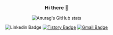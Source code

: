 
<div align="center">

### Hi there 👋

![Anurag's GitHub stats](https://github-readme-stats.vercel.app/api?username=junyeongjang)


![Linkedin Badge](https://img.shields.io/badge/-LinkedIn-blue?style=flat-square&logo=Linkedin&logoColor=white&link=https:/https://www.linkedin.com/in/junyeong-jang96/)
[![Tistory Badge](https://img.shields.io/badge/Tech%20Blog-555263?style=flat&logoColor=white)](https://skd03052.tistory.com/)
[![Gmail Badge](https://img.shields.io/badge/Gmail-d14836?style=flat-square&logo=Gmail&logoColor=white&link=mailto:snugyun01@gmail.com)](mailto:junyeong.dev@gmail.com)
</div>






<!--
**junyeongjang/junyeongjang** is a ✨ _special_ ✨ repository because its `README.md` (this file) appears on your GitHub profile.

Here are some ideas to get you started:

- 🔭 I’m currently working on ...
- 🌱 I’m currently learning ...
- 👯 I’m looking to collaborate on ...
- 🤔 I’m looking for help with ...
- 💬 Ask me about ...
- 📫 How to reach me: ...
- 😄 Pronouns: ...
- ⚡ Fun fact: ...
-->
